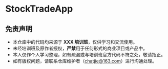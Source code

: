 # StockTradeApp
## 免责声明

- 本仓库中的代码均来源于 **XXX 培训班**，仅供学习和交流使用。  
- 未经培训班及原作者授权，**严禁**用于任何形式的商业项目或产品中。  
- 本人仅作个人学习整理，如有疏漏或与培训班官方代码不符之处，敬请指正。  
- 如有版权问题，请联系仓库维护者（chatjie@163.com）进行沟通处理。
